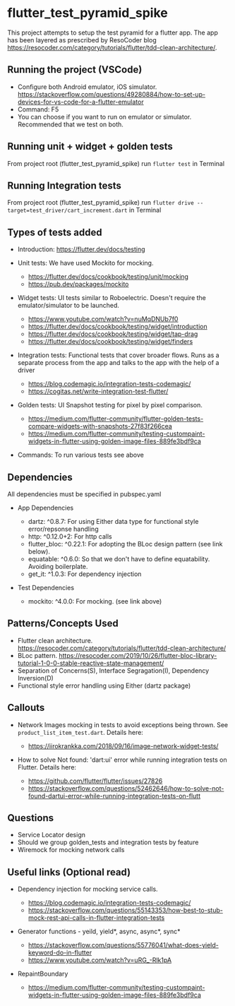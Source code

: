 
# flutter_test_pyramid_spike

This project attempts to setup the test pyramid for a flutter app. The app has been layered as prescribed by ResoCoder blog https://resocoder.com/category/tutorials/flutter/tdd-clean-architecture/.

## Running the project (VSCode)
	
- Configure both Android emulator, iOS simulator. https://stackoverflow.com/questions/49280884/how-to-set-up-devices-for-vs-code-for-a-flutter-emulator
- Command: F5
- You can choose if you want to run on emulator or simulator. Recommended that we test on both.

## Running unit + widget + golden tests
	
From project root (flutter_test_pyramid_spike) run `flutter test` in Terminal

## Running Integration tests

From project root (flutter_test_pyramid_spike) run `flutter drive --target=test_driver/cart_increment.dart` in Terminal

## Types of tests added

- Introduction: https://flutter.dev/docs/testing

- Unit tests: We have used Mockito for mocking. 
	- https://flutter.dev/docs/cookbook/testing/unit/mocking
	- https://pub.dev/packages/mockito		

- Widget tests: UI tests similar to Roboelectric. Doesn't require the emulator/simulator to be launched. 
	- https://www.youtube.com/watch?v=nuMqDNUb7f0
	- https://flutter.dev/docs/cookbook/testing/widget/introduction
	- https://flutter.dev/docs/cookbook/testing/widget/tap-drag
	- https://flutter.dev/docs/cookbook/testing/widget/finders

- Integration tests: Functional tests that cover broader flows. Runs as a separate process from the app and talks to the app with the help of a driver
	- https://blog.codemagic.io/integration-tests-codemagic/
	- https://cogitas.net/write-integration-test-flutter/

- Golden tests: UI Snapshot testing for pixel by pixel comparison.
	- https://medium.com/flutter-community/flutter-golden-tests-compare-widgets-with-snapshots-27f83f266cea
	- https://medium.com/flutter-community/testing-custompaint-widgets-in-flutter-using-golden-image-files-889fe3bdf9ca

- Commands: To run various tests see above

## Dependencies 
	
All dependencies must be specified in pubspec.yaml

- App Dependencies
	- dartz: ^0.8.7: For using Either data type for functional style error/repsonse handling
	- http: ^0.12.0+2: For http calls
	- flutter_bloc: ^0.22.1: For adopting the BLoc design pattern (see link below). 
	- equatable: ^0.6.0: So that we don't have to define equatability. Avoiding boilerplate.
	- get_it: ^1.0.3: For dependency injection

- Test Dependencies
	- mockito: ^4.0.0: For mocking. (see link above)

## Patterns/Concepts Used
	
- Flutter clean architecture. https://resocoder.com/category/tutorials/flutter/tdd-clean-architecture/
- BLoc pattern. https://resocoder.com/2019/10/26/flutter-bloc-library-tutorial-1-0-0-stable-reactive-state-management/  
- Separation of Concerns(S), Interface Segragation(I), Dependency Inversion(D)	
- Functional style error handling using Either (dartz package)

## Callouts

- Network Images mocking in tests to avoid exceptions being thrown. See `product_list_item_test.dart`. Details here: 
	- https://iirokrankka.com/2018/09/16/image-network-widget-tests/

- How to solve Not found: 'dart:ui' error while running integration tests on Flutter. Details here:
	- https://github.com/flutter/flutter/issues/27826
	- https://stackoverflow.com/questions/52462646/how-to-solve-not-found-dartui-error-while-running-integration-tests-on-flutt

## Questions

- Service Locator design
- Should we group golden_tests and integration tests by feature
- Wiremock for mocking network calls

## Useful links (Optional read)

- Dependency injection for mocking service calls.		
	- https://blog.codemagic.io/integration-tests-codemagic/
	- https://stackoverflow.com/questions/55143353/how-best-to-stub-mock-rest-api-calls-in-flutter-integration-tests

- Generator functions - yeild, yield*, async, async*, sync*		
	- https://stackoverflow.com/questions/55776041/what-does-yield-keyword-do-in-flutter
	- https://www.youtube.com/watch?v=uRG_-Rlk1pA

- RepaintBoundary
	- https://medium.com/flutter-community/testing-custompaint-widgets-in-flutter-using-golden-image-files-889fe3bdf9ca


